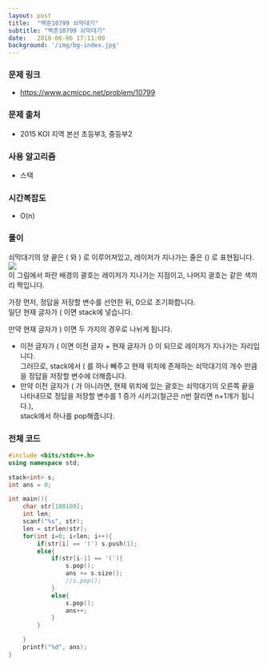 ```yaml
---
layout: post
title:  "백준10799 쇠막대기"
subtitle: "백준10799 쇠막대기"
date:   2018-06-06 17:11:00
background: '/img/bg-index.jpg'
---
```


### 문제 링크
* https://www.acmicpc.net/problem/10799

### 문제 출처
* 2015 KOI 지역 본선 초등부3, 중등부2

### 사용 알고리즘
* 스택

### 시간복잡도
* O(n)

### 풀이
쇠막대기의 양 끝은 ( 와 ) 로 이루어져있고, 레이저가 지나가는 줄은 () 로 표현됩니다.<br>
<img src = "https://i.imgur.com/wxWdXPq.png"><br>
이 그림에서 파란 배경의 괄호는 레이저가 지나가는 지점이고, 나머지 괄호는 같은 색끼리 짝입니다.

가장 먼저, 정답을 저장할 변수를 선언한 뒤, 0으로 초기화합니다.<br>
일단 현재 글자가 ( 이면 stack에 넣습니다.

만약 현재 글자가 ) 이면 두 가지의 경우로 나뉘게 됩니다.
* 이전 글자가 ( 이면 이전 글자 + 현재 글자가 () 이 되므로 레이저가 지나가는 자리입니다.<br>
그러므로, stack에서 ( 를 하나 빼주고 현재 위치에 존재하는 쇠막대기의 개수 만큼을 정답을 저장할 변수에 더해줍니다.
* 만약 이전 글자가 ( 가 아니라면, 현재 위치에 있는 괄호는 쇠막대기의 오른쪽 끝을 나타내므로 정답을 저장할 변수를 1 증가 시키고(철근은 n번 잘리면 n+1개가 됩니다.),<br>
stack에서 하나를 pop해줍니다.



### 전체 코드
```cpp
#include <bits/stdc++.h>
using namespace std;

stack<int> s;
int ans = 0;

int main(){
    char str[100100];
    int len;
    scanf("%s", str);
    len = strlen(str);
    for(int i=0; i<len; i++){
        if(str[i] == '(') s.push(1);
        else{
            if(str[i-1] == '('){
                s.pop();
                ans += s.size();
                //s.pop();
            }
            else{
                s.pop();
                ans++;
            }
        }

    }
    printf("%d", ans);
}
```
